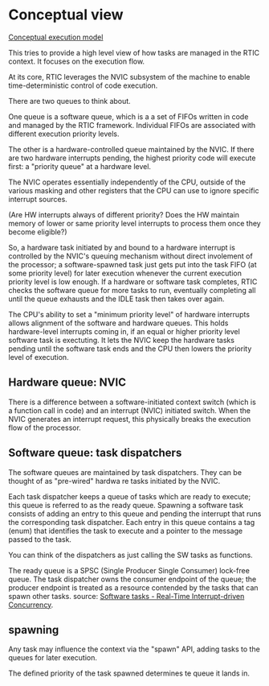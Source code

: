# Conceptual view

[Conceptual execution model](./conceptual_execution_model.png)

This tries to provide a high level view of how tasks are managed in
the RTIC context. It focuses on the execution flow.

At its core, RTIC leverages the NVIC subsystem of the machine to
enable time-deterministic control of code execution.

There are two queues to think about.

One queue is a software queue, which is a a set of FIFOs written in
code and managed by the RTIC framework. Individual FIFOs are
associated with different execution priority levels.

The other is a hardware-controlled queue maintained by the NVIC. If
there are two hardware interrupts pending, the highest priority code
will execute first: a "priority queue" at a hardware level.

The NVIC operates essentially independently of the CPU, outside of
the various masking and other registers that the CPU can use to ignore
specific interrupt sources.

(Are HW interrupts always of different priority? Does the HW maintain
memory of lower or same priority level interrupts to process them once
they become eligible?)

So, a hardware task initiated by and bound to a hardware interrupt is
controlled by the NVIC's queuing mechanism without direct involement
of the processor; a software-spawned task just gets put into the task
FIFO (at some priority level) for later execution whenever the current
execution priority level is low enough. If a hardware or software task
completes, RTIC checks the software queue for more tasks to run,
eventually completing all until the queue exhausts and the IDLE task
then takes over again.

The CPU's ability to set a "minimum priority level" of hardware
interrupts allows alignment of the software and hardware queues. This
holds hardware-level interrupts coming in, if an equal or higher
priority level software task is exectuting. It lets the NVIC keep the
hardware tasks pending until the software task ends and the CPU then
lowers the priority level of execution.

## Hardware queue: NVIC

There is a difference between a software-initiated context switch
(which is a function call in code) and an interrupt (NVIC) initiated
switch. When the NVIC generates an interrupt request, this physically
breaks the execution flow of the processor.

## Software queue: task dispatchers

The software queues are maintained by task dispatchers. They can be
thought of as "pre-wired" hardwa
re tasks initiated by the NVIC.

Each task dispatcher keeps a queue of tasks which are ready to
execute; this queue is referred to as the ready queue. Spawning a
software task consists of adding an entry to this queue and pending
the interrupt that runs the corresponding task dispatcher. Each entry
in this queue contains a tag (enum) that identifies the task to
execute and a pointer to the message passed to the task.

You can think of the dispatchers as just calling the SW tasks as
functions.


The ready queue is a SPSC (Single Producer Single Consumer) lock-free
queue. The task dispatcher owns the consumer endpoint of the queue;
the producer endpoint is treated as a resource contended by the tasks
that can spawn other tasks.  source: [Software tasks - Real-Time
Interrupt-driven
Concurrency](https://rtic.rs/0.5/book/en/internals/tasks.html).

## spawning

Any task may influence the context via the "spawn" API, adding tasks
to the queues for later execution.

The defined priority of the task spawned determines te queue it lands
in.
